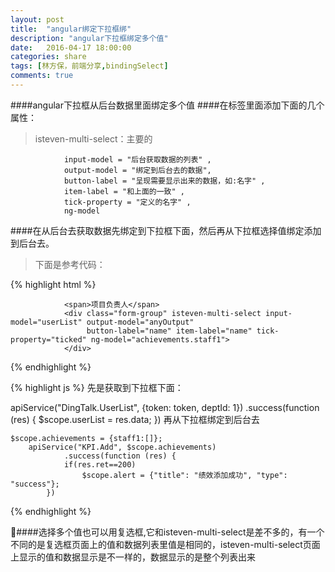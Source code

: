 ```yaml
---
layout: post
title:  "angular绑定下拉框绑"
description: "angular下拉框绑定多个值"
date:   2016-04-17 18:00:00
categories: share
tags: [林方保，前端分享,bindingSelect]
comments: true
---
```

####angular下拉框从后台数据里面绑定多个值
####在标签里面添加下面的几个属性：
>isteven-multi-select：主要的

                input-model = "后台获取数据的列表" ,
                output-model = "绑定到后台去的数据",
                button-label = "呈现需要显示出来的数据，如:名字" ,
                item-label = "和上面的一致" ,
                tick-property = "定义的名字" ,
                ng-model  
####在从后台去获取数据先绑定到下拉框下面，然后再从下拉框选择值绑定添加到后台去。
>下面是参考代码：

{% highlight html %}

                <span>项目负责人</span>
                <div class="form-group" isteven-multi-select input-model="userList" output-model="anyOutput"
                     button-label="name" item-label="name" tick-property="ticked" ng-model="achievements.staff1">
                </div>
{% endhighlight %}


{% highlight js %}
  先是获取到下拉框下面：

apiService("DingTalk.UserList", {token: token, deptId: 1})
        .success(function (res) {
                 $scope.userList = res.data;
        })
再从下拉框绑定到后台去

    $scope.achievements = {staff1:[]};
        apiService("KPI.Add", $scope.achievements)
                .success(function (res) {
                if(res.ret==200)
                    $scope.alert = {"title": "绩效添加成功", "type": "success"};
            })
  {% endhighlight %}

####选择多个值也可以用复选框,它和isteven-multi-select是差不多的，有一个不同的是复选框页面上的值和数据列表里值是相同的，isteven-multi-select页面上显示的值和数据显示是不一样的，数据显示的是整个列表出来
